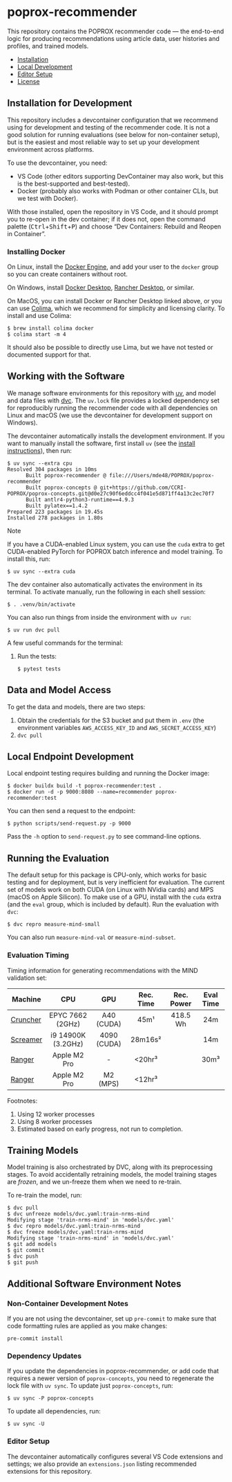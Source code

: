 # poprox-recommender

This repository contains the POPROX recommender code — the end-to-end logic for
producing recommendations using article data, user histories and profiles, and
trained models.

- [Installation](#installation)
- [Local Development](#localdevelopment)
- [Editor Setup](#editor-setup)
- [License](#license)

## Installation for Development

This repository includes a devcontainer configuration that we recommend using
for development and testing of the recommender code.  It is not a good solution
for running evaluations (see below for non-container setup), but is the easiest
and most reliable way to set up your development environment across platforms.

To use the devcontainer, you need:

- VS Code (other editors supporting DevContainer may also work, but this is the
  best-supported and best-tested).
- Docker (probably also works with Podman or other container CLIs, but we test
  with Docker).

With those installed, open the repository in VS Code, and it should prompt you
to re-open in the dev container; if it does not, open the command palette
(<kbd>Ctrl</kbd>+<kbd>Shift</kbd>+<kbd>P</kbd>) and choose “Dev Containers:
Rebuild and Reopen in Container”.

### Installing Docker

On Linux, install the [Docker Engine][engine], and add your user to the `docker`
group so you can create containers without root.

On Windows, install [Docker Desktop][dd], [Rancher Desktop][rancher], or
similar.

On MacOS, you can install Docker or Rancher Desktop linked above, or you can use
[Colima][], which we recommend for simplicity and licensing clarity.  To install
and use Colima:

```console
$ brew install colima docker
$ colima start -m 4
```

It should also be possible to directly use Lima, but we have not tested or
documented support for that.

[engine]: https://docs.docker.com/engine/install/
[dd]: https://www.docker.com/products/docker-desktop/
[rancher]: https://rancherdesktop.io/
[Colima]: https://github.com/abiosoft/colima

## Working with the Software

We manage software environments for this repository with [uv][], and model and
data files with [dvc][]. The `uv.lock` file provides a locked dependency set
for reproducibly running the recommender code with all dependencies on Linux and
macOS (we use the devcontainer for development support on Windows).

[uv]: https://docs.astral.sh/uv
[uv-inst]: https://docs.astral.sh/uv/getting-started/installation/
[dvc]: https://dvc.org

The devcontainer automatically installs the development environment. If you want to manually
install the software, first install `uv` (see the [install instructions][uv-inst]), then run:

```console
$ uv sync --extra cpu
Resolved 304 packages in 10ms
      Built poprox-recommender @ file:///Users/mde48/POPROX/poprox-recommender
      Built poprox-concepts @ git+https://github.com/CCRI-POPROX/poprox-concepts.git@d0e27c90f6eddcc4f041e5d871ff4a13c2ec70f7
      Built antlr4-python3-runtime==4.9.3
      Built pylatex==1.4.2
Prepared 223 packages in 19.45s
Installed 278 packages in 1.80s
```

> [!NOTE]
>
> If you have a CUDA-enabled Linux system, you can use the `cuda` extra to get
> CUDA-enabled PyTorch for POPROX batch inference and model training.  To
> install this, run:
>
> ```console
> $ uv sync --extra cuda
> ```

The dev container also automatically activates the environment in its terminal.
To activate manually, run the following in each shell session:

```console
$ . .venv/bin/activate
```

You can also run things from inside the environment with `uv run`:

```console
$ uv run dvc pull
```

A few useful commands for the terminal:

1.  Run the tests:

    ```console
    $ pytest tests
    ```

## Data and Model Access

To get the data and models, there are two steps:

1.  Obtain the credentials for the S3 bucket and put them in `.env` (the environment variables `AWS_ACCESS_KEY_ID` and `AWS_SECRET_ACCESS_KEY`)
2.  `dvc pull`

## Local Endpoint Development

Local endpoint testing requires building and running the Docker image:

```console
$ docker buildx build -t poprox-recommender:test .
$ docker run -d -p 9000:8080 --name=recommender poprox-recommender:test
```

You can then send a request to the endpoint:

```console
$ python scripts/send-request.py -p 9000
```

Pass the `-h` option to `send-request.py` to see command-line options.

## Running the Evaluation

The default setup for this package is CPU-only, which works for basic testing
and for deployment, but is very inefficient for evaluation.  The current set of
models work on both CUDA (on Linux with NVidia cards) and MPS (macOS on Apple
Silicon).  To make use of a GPU, install with the `cuda` extra (and the `eval` group,
which is included by default).  Run the evaluation with `dvc`:

```console
$ dvc repro measure-mind-small
```

You can also run `measure-mind-val` or `measure-mind-subset`.

### Evaluation Timing

Timing information for generating recommendations with the MIND validation set:

| Machine      | CPU                | GPU         | Rec. Time | Rec. Power | Eval Time |
| ------------ | :----------------: | :---------: | :-------: | :--------: | :-------: |
| [Cruncher][] | EPYC 7662 (2GHz)   | A40 (CUDA)  | 45m¹      | 418.5 Wh   | 24m       |
| [Screamer][] | i9 14900K (3.2GHz) | 4090 (CUDA) | 28m16s²   |            | 14m       |
| [Ranger][]   | Apple M2 Pro       | -           | <20hr³    |            | 30m³      |
| [Ranger][]   | Apple M2 Pro       | M2 (MPS)    | <12hr³    |            |           |

[Cruncher]: https://codex.lenskit.org/hardware/cruncher.html
[Screamer]: https://codex.lenskit.org/hardware/screamer.html
[Ranger]: https://codex.lenskit.org/hardware/ranger.html

Footnotes:

1. Using 12 worker processes
2. Using 8 worker processes
3. Estimated based on early progress, not run to completion.

## Training Models

Model training is also orchestrated by DVC, along with its preprocessing stages.
To avoid accidentally retraining models, the model training stages are *frozen*,
and we un-freeze them when we need to re-train.

To re-train the model, run:

```console
$ dvc pull
$ dvc unfreeze models/dvc.yaml:train-nrms-mind
Modifying stage 'train-nrms-mind' in 'models/dvc.yaml'
$ dvc repro models/dvc.yaml:train-nrms-mind
$ dvc freeze models/dvc.yaml:train-nrms-mind
Modifying stage 'train-nrms-mind' in 'models/dvc.yaml'
$ git add models
$ git commit
$ dvc push
$ git push
```

## Additional Software Environment Notes

### Non-Container Development Notes

If you are not using the devcontainer, set up `pre-commit` to make sure that
code formatting rules are applied as you make changes:

```console
pre-commit install
```

### Dependency Updates

If you update the dependencies in poprox-recommender, or add code that requires
a newer version of `poprox-concepts`, you need to regenerate the lock file with
`uv sync`.  To update just `poprox-concepts`, run:

```console
$ uv sync -P poprox-concepts
```

To update all dependencies, run:

```console
$ uv sync -U
```

### Editor Setup

The devcontainer automatically configures several VS Code extensions and
settings; we also provide an `extensions.json` listing recommended extensions
for this repository.

